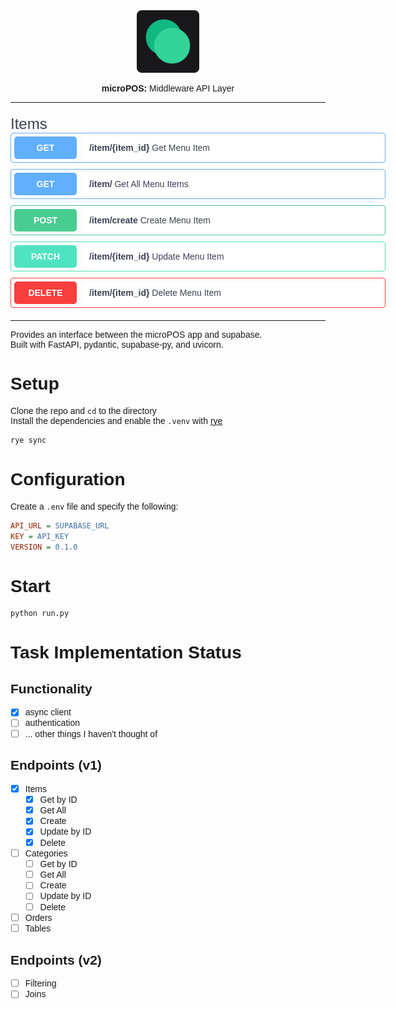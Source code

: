 <div align="center">
  <img src="assets/images/app-icon-web.png" width="100">
  <p><strong>microPOS:</strong> Middleware API Layer</p>
</div>

----
<head>
    <meta charset="UTF-8">
    <meta name="viewport" content="width=device-width, initial-scale=1.0">
    <style>
        body {
            font-family: Arial, sans-serif;
        }
        .container {
            width: 600px;
            margin: 20px auto;
        }
        .title {
            font-family: sans-serif;
            font-size: 24px;
            color: #3b4151;
        }
        .api-route {
            display: flex;
            align-items: center;
            margin-bottom: 10px;
            border-radius: 5px;
            border-color: #fff;
            border-style: solid;
            padding: 5px;
        }
        .method {
            width: 80px;
            text-align: center;
            padding: 10px;
            border-radius: 5px;
            color: white;
            font-weight: bold;
        }
        .api-route.get {
            display: flex;
            align-items: center;
            margin-bottom: 10px;
            border-radius: 4px;
            border: 1px;
            border-color: #61affe;
            border-style: solid;
            padding: 5px;
        }
        .method.get {
            background-color: #61affe;
        }
        .api-route.post {
            display: flex;
            align-items: center;
            margin-bottom: 10px;
            border-radius: 4px;
            border: 1px;
            border-color: #49cc90;
            border-style: solid;
            padding: 5px;
        }
        .method.post {
            background-color: #49cc90;
        }
        .api-route.patch{
            display: flex;
            align-items: center;
            margin-bottom: 10px;
            border-radius: 4px;
            border: 1px;
            border-color: #50e3c2;
            border-style: solid;
            padding: 5px;
        }
        .method.patch {
            background-color: #50e3c2;
        }
        .api-route.delete{
            display: flex;
            align-items: center;
            margin-bottom: 10px;
            border-radius: 4px;
            border: 1px;
            border-color: #f93e3e;
            border-style: solid;
            padding: 5px;
        }
        .method.delete {
            background-color: #f93e3e;
        }
        .route {
            flex-grow: 1;
            padding: 10px;
            color: #3b4151;
            background-color: #fff;
            border-radius: 5px;
            margin-left: 10px;
        }
    </style>
</head>
<body>
    <div class="container">
        <div class="title">Items</div>
        <div class="api-route get">
            <div class="method get">GET</div>
            <div class="route"><b>/item/{item_id}</b> Get Menu Item</div>
        </div>
        <div class="api-route get">
            <div class="method get">GET</div>
            <div class="route"><b>/item/</b> Get All Menu Items</div>
        </div>
        <div class="api-route post">
            <div class="method post">POST</div>
            <div class="route"><b>/item/create</b> Create Menu Item</div>
        </div>
        <div class="api-route patch">
            <div class="method patch">PATCH</div>
            <div class="route"><b>/item/{item_id}</b> Update Menu Item</div>
        </div>
        <div class="api-route delete">
            <div class="method delete">DELETE</div>
            <div class="route"><b>/item/{item_id}</b> Delete Menu Item</div>
        </div>
    </div>
</body>

----
Provides an interface between the microPOS app and supabase.  
Built with FastAPI, pydantic, supabase-py, and uvicorn.  

# Setup
Clone the repo and `cd` to the directory  
Install the dependencies and enable the `.venv` with [rye](https://rye.astral.sh/guide/installation/)  
```bash
rye sync
```

# Configuration
Create a `.env` file and specify the following:
```ini
API_URL = SUPABASE_URL
KEY = API_KEY
VERSION = 0.1.0
```

# Start
```bash
python run.py
```

# Task Implementation Status
## Functionality
- [x] async client
- [ ] authentication
- [ ] ... other things I haven't thought of

## Endpoints (v1)
- [x] Items
    - [x] Get by ID
    - [x] Get All
    - [x] Create
    - [x] Update by ID
    - [x] Delete
- [ ] Categories
    - [ ] Get by ID
    - [ ] Get All
    - [ ] Create
    - [ ] Update by ID
    - [ ] Delete
- [ ] Orders
- [ ] Tables

## Endpoints (v2)
- [ ] Filtering
- [ ] Joins